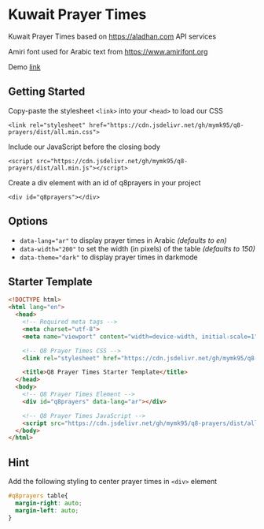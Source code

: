 # Kuwait Prayer Times
Kuwait Prayer Times based on https://aladhan.com API services

Amiri font used for Arabic text from https://www.amirifont.org

Demo [link](https://prayers-demo.vercel.app/)

## Getting Started
Copy-paste the stylesheet `<link>` into your `<head>` to load our CSS

`<link rel="stylesheet" href="https://cdn.jsdelivr.net/gh/mymk95/q8-prayers/dist/all.min.css">`

Include our JavaScript before the closing body

`<script src="https://cdn.jsdelivr.net/gh/mymk95/q8-prayers/dist/all.min.js"></script>`

Create a div element with an id of q8prayers in your project

`<div id="q8prayers"></div>`

## Options
- `data-lang="ar"` to display prayer times in Arabic *(defaults to en)*
- `data-width="200"` to set the width (in pixels) of the table *(defaults to 150)*
- `data-theme="dark"` to display prayer times in darkmode

## Starter Template
```html
<!DOCTYPE html>
<html lang="en">
  <head>
    <!-- Required meta tags -->
    <meta charset="utf-8">
    <meta name="viewport" content="width=device-width, initial-scale=1">

    <!-- Q8 Prayer Times CSS -->
    <link rel="stylesheet" href="https://cdn.jsdelivr.net/gh/mymk95/q8-prayers/dist/all.min.css">

    <title>Q8 Prayer Times Starter Template</title>
  </head>
  <body>
    <!-- Q8 Prayer Times Element -->
    <div id="q8prayers" data-lang="ar"></div>

    <!-- Q8 Prayer Times JavaScript -->
    <script src="https://cdn.jsdelivr.net/gh/mymk95/q8-prayers/dist/all.min.js"></script>
  </body>
</html>
```

## Hint
Add the following styling to center prayer times in `<div>` element

```css
#q8prayers table{
  margin-right: auto;
  margin-left: auto;
}
```
